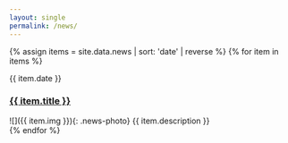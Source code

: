```yaml
---
layout: single
permalink: /news/
---
```


{% assign items = site.data.news | sort: 'date' | reverse %}
{% for item in items %}
<div><span class="news-date">{{ item.date }}</span></div>
<div markdown="1" class="news-item">
  <h3><a href="{{ item.url }}">{{ item.title }}</a></h3>
  ![]({{ item.img }}){: .news-photo}
  {{ item.description }}
</div>
{% endfor %}